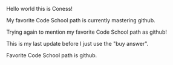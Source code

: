 Hello world this is Coness!

My favorite Code School path is currently mastering github.

Trying again to mention my favorite Code School path as github!

This is my last update before I just use the "buy answer".

Favorite Code School path is github.